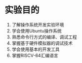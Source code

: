 # 实验目的

1. 了解操作系统开发实验环境
2. 学会使用Ubuntu操作系统
3. 熟悉命令行方式的编译、调试工程
4. 掌握基于硬件模拟器的调试技术
5. 学会使用基本的开发工具
6. 掌握RISCV-64汇编语言



